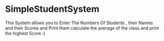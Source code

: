 # SimpleStudentSystem
This System allows you to Enter The Numbers Of Students , their Names and their Scores and Print them calculate the average of the class and print the highest Score :)     
